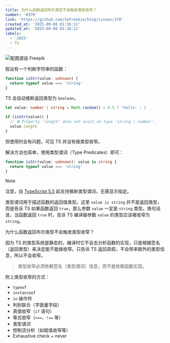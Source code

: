 ```yaml
---
title: 为什么函数返回布尔类型不会触发类型收窄？
number: '#370'
link: 'https://github.com/toFrankie/blog/issues/370'
created_at: '2025-09-08 01:36:11'
updated_at: '2025-09-08 01:36:11'
labels:
  - '2025'
  - TS
---
```


![配图源自 Freepik](https://cdn.jsdelivr.net/gh/toFrankie/blog@main/images/2025/9/1757266400814.jpg)

假设有一个判断字符串的函数：

```ts
function isStr(value: unknown) {
  return typeof value === 'string'
}
```

TS 会自动推断返回类型为 `boolean`。


```ts
let value: number | string = Math.random() > 0.5 ? 'hello' : 1

if (isStr(value)) {
  // ❌ Property 'length' does not exist on type 'string | number'.
  value.length
}
```

但使用时会有问题，可见 TS 并没有做类型收窄。


解决方法也简单，使用类型谓词（Type Predicates）即可：

```ts
function isStr(value: unknown): value is string {
  return typeof value === 'string'
}
```

> [!NOTE]
> 注意，自 [TypeScript 5.5](https://devblogs.microsoft.com/typescript/announcing-typescript-5-5/#inferred-type-predicates) 起支持推断类型谓词，无需显示指定。

类型谓词用于描述函数的返回值类型。这里 `value is string` 并不是返回类型，而是告诉 TS 如果函数返回 `true`，那么参数 `value` 一定是 `string` 类型。换句话说，当函数返回 `true` 时，告诉 TS 编译器参数 `value` 的类型应该被收窄为 `string`。

为什么函数返回布尔类型不会触发类型收窄？

因为 TS 的类型系统是静态的，编译时它不会去分析函数的实现，只是根据签名（返回类型）来决定能不能做收窄。只告诉 TS 返回真假，不会带来额外的类型信息，所以不会收窄。

> 类型收窄必须依赖签名（类型谓词）信息，而不是依赖函数实现。

附上类型收窄的方式：

- `typeof`
- `instanceof`
- `in` 操作符
- 判别联合（字面量字段）
- 真值收窄（`if` 语句）
- 等式收窄（`===`、`!==` 等）
- 类型谓词
- 控制流分析（如赋值收窄等）
- Exhaustive check + never
